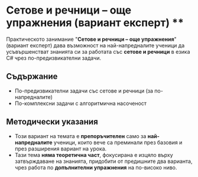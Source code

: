 # Сетове и речници – още упражнения (вариант експерт) **

Практическото занимание "**Сетове и речници – още упражнения**" (вариант експерт) дава възможност на най-напредналите ученици да усъвършенстват знанията си за работата със **сетове и речници** в езика C# чрез по-предизвикателни задачи.

## Съдържание
 - По-предизвикателни задачи със сетове и речници (за по-напредналите)
 - По-комплексни задачи с алгоритмична насоченост

## Методически указания
  - Този вариант на темата е **препоръчителен** само за **най-напредналите** ученици, които вече са преминали през базовия и през разширения вариант на урока.
  - Тази тема **няма теоретична част**, фокусирана е изцяло върху затвърждаване на знанията, придобити от предишните два варианта, чрез работа по **допълнителни упражнения** на по-високо ниво.